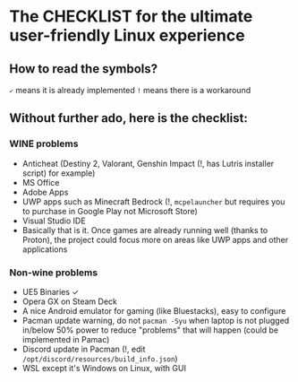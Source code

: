 # The CHECKLIST for the ultimate user-friendly Linux experience

## How to read the symbols?

`✓` means it is already implemented
`!` means there is a workaround

## Without further ado, here is the checklist:

### WINE problems
- Anticheat (Destiny 2, Valorant, Genshin Impact (!, has Lutris installer script) for example)
- MS Office
- Adobe Apps
- UWP apps such as Minecraft Bedrock (!, `mcpelauncher` but requires you to purchase in Google Play not Microsoft Store)
- Visual Studio IDE
- Basically that is it. Once games are already running well (thanks to Proton), the project could focus more on areas like UWP apps and other applications

### Non-wine problems

- UE5 Binaries ✓ 
- Opera GX on Steam Deck
- A nice Android emulator for gaming (like Bluestacks), easy to configure
- Pacman update warning, do not `pacman -Syu` when laptop is not plugged in/below 50% power to reduce "problems" that will happen (could be implemented in Pamac)
- Discord update in Pacman (!, edit `/opt/discord/resources/build_info.json`)
- WSL except it's Windows on Linux, with GUI 
